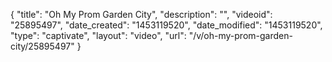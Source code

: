 {
    "title": "Oh My Prom Garden City",
    "description": "",
    "videoid": "25895497",
    "date_created": "1453119520",
    "date_modified": "1453119520",
    "type": "captivate",
    "layout": "video",
    "url": "\/v\/oh-my-prom-garden-city\/25895497"
}